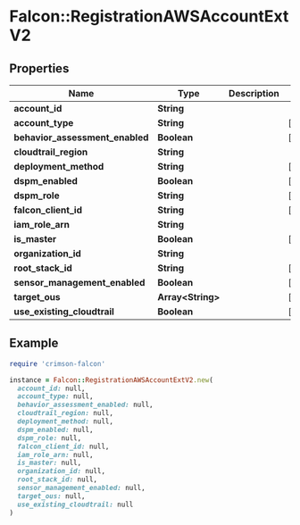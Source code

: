 # Falcon::RegistrationAWSAccountExtV2

## Properties

| Name | Type | Description | Notes |
| ---- | ---- | ----------- | ----- |
| **account_id** | **String** |  |  |
| **account_type** | **String** |  | [optional] |
| **behavior_assessment_enabled** | **Boolean** |  | [optional] |
| **cloudtrail_region** | **String** |  |  |
| **deployment_method** | **String** |  | [optional] |
| **dspm_enabled** | **Boolean** |  | [optional] |
| **dspm_role** | **String** |  | [optional] |
| **falcon_client_id** | **String** |  | [optional] |
| **iam_role_arn** | **String** |  |  |
| **is_master** | **Boolean** |  | [optional] |
| **organization_id** | **String** |  |  |
| **root_stack_id** | **String** |  | [optional] |
| **sensor_management_enabled** | **Boolean** |  | [optional] |
| **target_ous** | **Array&lt;String&gt;** |  | [optional] |
| **use_existing_cloudtrail** | **Boolean** |  | [optional] |

## Example

```ruby
require 'crimson-falcon'

instance = Falcon::RegistrationAWSAccountExtV2.new(
  account_id: null,
  account_type: null,
  behavior_assessment_enabled: null,
  cloudtrail_region: null,
  deployment_method: null,
  dspm_enabled: null,
  dspm_role: null,
  falcon_client_id: null,
  iam_role_arn: null,
  is_master: null,
  organization_id: null,
  root_stack_id: null,
  sensor_management_enabled: null,
  target_ous: null,
  use_existing_cloudtrail: null
)
```


